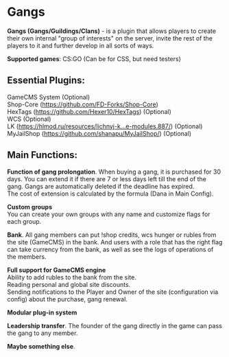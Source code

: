 # Gangs
**Gangs (Gangs/Guildings/Clans)** - is a plugin that allows players to create their own internal "group of interests" on the server, invite the rest of the players to it and further develop in all sorts of ways.

**Supported games**: CS:GO (Can be for CSS, but need testers)
  
  
## Essential Plugins:  
GameCMS System (Optional)  
Shop-Core (https://github.com/FD-Forks/Shop-Core)  
HexTags (https://github.com/Hexer10/HexTags) (Optional)  
WCS (Optional)  
LK (https://hlmod.ru/resources/lichnyj-k...e-modules.887/) (Optional)  
MyJailShop (https://github.com/shanapu/MyJailShop/) (Optional)  
  
  
## Main Functions:
**Function of gang prolongation**. When buying a gang, it is purchased for 30 days. You can extend it if there are 7 or less days left till the end of the gang. Gangs are automatically deleted if the deadline has expired.  
The cost of extension is calculated by the formula (Dana in Main Config).  
  
**Custom groups**  
You can create your own groups with any name and customize flags for each group.  
  
**Bank**. All gang members can put !shop credits, wcs hunger or rubles from the site (GameCMS) in the bank. And users with a role that has the right flag can take currency from the bank, as well as see the logs of operations of the members.  
  
**Full support for GameCMS engine**  
Ability to add rubles to the bank from the site.  
Reading personal and global site discounts.  
Sending notifications to the Player and Owner of the site (configuration via config) about the purchase, gang renewal.  
  
**Modular plug-in system**  
  
**Leadership transfer**. The founder of the gang directly in the game can pass the gang to any member.  
  
**Maybe something else**.  

